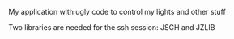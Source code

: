 My application with ugly code to control my lights and other stuff

Two libraries are needed for the ssh session: JSCH and JZLIB